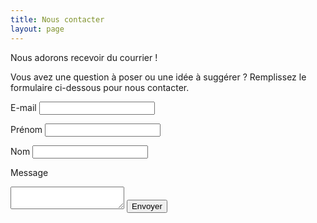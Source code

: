 ```yaml
---
title: Nous contacter
layout: page
---
```

Nous adorons recevoir du courrier !

Vous avez une question à poser ou une idée à suggérer ? Remplissez le formulaire ci-dessous pour nous contacter.

<link href='http://www.greenlab-coworking.com/wp-content/plugins/easy-contact-forms/forms/styles/easyform/css/std.css?ver=1.4.9' rel='stylesheet' type='text/css' />

<form action="https://getsimpleform.com/messages?form_api_token=6034f47e9e962b77cb82592f24c8e8ba" method="post">
  <!-- the redirect_to is optional, the form will redirect to the referrer on submission -->
  <input type='hidden' name='redirect_to' value='http://www.greenlab-coworking.com/nous-contacter/merci' />
  <!-- all your input fields here.... -->

  <label for="email">E-mail</label>
  <input type='text' class='form-control' name='email' />

  <label for="firstname">Prénom</label>
  <input type='text' class='form-control' name='firstname' />

  <label for="lastname">Nom</label>
  <input type='text' class='form-control' name='lastname' />

  <label for="message">Message</label>
  <textarea class='form-control' name="message"></textarea>


  <input type='submit' value='Envoyer' class="btn btn-success btn-lg" />
</form>

